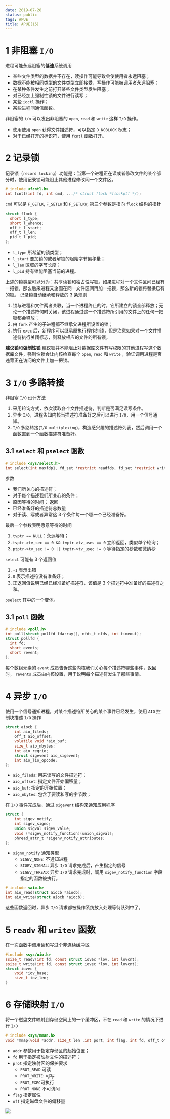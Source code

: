 ```yaml
---
date: 2019-07-28
status: public
tags: APUE
title: APUE(15）
---
```


# 1 非阻塞 `I/O`
进程可能永远阻塞的**低速**系统调用
- 某些文件类型的数据并不存在，读操作可能导致会使使用者永远阻塞；
- 数据不能被相同类型的文件类型立即接受，写操作可能被调用者永远阻塞；
- 在某种条件发生之前打开某些文件类型发生阻塞；
- 对已经加上强制性锁的文件进行读写；
- 某些 `ioctl` 操作；
- 某些进程间通信函数。

非阻塞的 `i/o` 可以发出非阻塞的 `open`, `read` 和 `write` 这样 `I/O` 操作。
- 使用使用 `open` 获得文件描述符，可以指定 `O_NOBLOCK` 标志；
- 对于已经打开的标识符，使用 `fcntl` 函数打开。

# 2 记录锁
记录锁（`record locking`）功能是：当第一个进程正在读或者修改文件的某个部分时，使用记录锁可能阻止其他进程修改同一个文件区。
```c
# include <fcntl.h>
int fcntl(int fd, int cmd, .../* struct flock *flockptf */);
```
`cmd` 可以是 `F_GETLK`, `F_SETLK` 和 `F_SETLKW`, 第三个参数是指向 `flock` 结构的指针
```c
struct flock {
  short l_type;
  short l_whence;
  off_t l_start;
  off_t l_len;
  pid_t l_pid;  
};
```
- `l_type` 所希望的锁类型；
- `l_start` 要加锁的或者解锁的起始字节偏移量；
- `l_len` 区域的字节长度；
- `l_pid` 持有锁能阻塞当前的进程。

上述的锁类型可以分为：共享读锁和独占性写锁。如果进程对一个文件区间已经有一把锁，那么后来进程又企图在同一文件区间再加一把锁，那么新的锁将替换已有的锁。
记录锁自动继承和释放的 3 条规则
1. 锁与进程和文件两者关联，当一个进程终止的时，它所建立的锁全部释放；无论一个描述符何时关闭，该进程通过这一个描述符所引用的文件上的任何一把锁都会释放；
2. 由 `fork` 产生的子进程都不继承父进程所设置的锁；
3. 执行 `exec` 后，新程序可以继承原执行程序的锁，但是注意如果对一个文件描述符执行关闭标志，则释放相应的文件的所有锁。

**建议锁**和**强制性锁**
建议锁并不能阻止对数据库文件有写权限的其他进程写这个数据库文件，强制性锁会让内核检查每个 `open`, `read` 和 `write` ，验证调用进程是否违背正在访问的文件上加一把锁。

# 3 `I/O` 多路转接
非阻塞 `I/O` 设计方法
1. 采用轮询方式，依次读取各个文件描述符，判断是否满足读写条件。
2. 异步 `I/O`，进程告知内核当描述符准备好之后可以进行 `I/O`，用一个信号通知。
3. `I/O` 多路转接(`I/O multiplexing`)，构造感兴趣的描述符列表，然后调用一个函数直到一个函数描述符准备好。

## 3.1 `select` 和  `pselect` 函数
```c
# include <sys/select.h>
int select(int maxfdp1, fd_set *restrict readfds, fd_set *restrict writefds, fd_set *restrict exceptfds, struct timeval *restrict tvptr);
```
参数
- 我们所关心的描述符；
- 对于每个描述我们所关心的条件；
- 原因等待的时间；
返回
- 已经准备好的描述符总数量
- 对于读、写或者异常这 3 个条件每一个哪一个已经准备好。

最后一个参数表明愿意等待的时间
1. `tvptr == NULL`：永远等待；
2. `tvptr->tv_sec == 0 && tvptr->tv_uses == 0` 立即返回，类似单个轮询；
3. `ptptr->tv_sec != 0 || tvptr->tv_usec != 0` 等待指定的秒数和微纳秒

`select` 可能有 3 个返回值
1. `-1` 表示出错
2. `0` 表示描述符没有准备好；
3. 正返回值说明已经已经准备好描述符，该值是 3 个描述符中准备好的描述符之和。

`pselect` 其中的一个变体。

## 3.1 `poll` 函数
```c
# include <poll.h>
int poll(struct pollfd fdarray[], nfds_t nfds, int timeout);
struct pollfd {
  int fd;
  short events;
  short revent;  
};
```
每个数组元素的 `event` 成员告诉这些内核我们关心每个描述符哪些事件，返回时， `revents` 成员由内核设置，用于说明每个描述符发生了那些事情。

# 4 异步 `I/O`
使用一个信号通知进程，对某个描述符所关心的某个事件已经发生，使用 `AIO` 控制块描述 `I/O` 操作
```c
struct aiocb {
    int aio_fileds;
    off_t aio_offset;
    volatile void *aio_buf;
    size_t aio_nbytes;
    int aio_reqrio;
    struct sigevent aio_sigevent;
    int aio_lio_opcode;
};
```
- `aio_fileds`: 用来读写的文件描述符；
- `aio_offset`: 指定文件开始偏移量；
- `aio_buf`: 指定的开始位置；
- `aio_nbytes`: 包含了要读和写的字节数；

在 `I/O` 事件完成后，通过 `sigevent` 结构来通知应用程序
```c
struct {
    int sigev_notify;
    int sigev_signo;
    union sigval sigev_value;
    void (*sigev_notify_function)(union_sigval);
    phread_attr_t *sigenv_notify_attributes;
};
```
- `signo_notify` 通知类型
    - `SIGEV_NONE`: 不通知进程
    - `SIGEV_SIGNAL`: 异步 `I/O` 请求完成后，产生指定的信号
    - `SIGEV_THREAD`: 异步 `I/O` 请求完成时，调用 `sigev_notify_function` 字段指定的函数被执行。

```c
# include <aio.h>
int aio_read(struct aiocb *aiocb);
int aio_write(struct aiocb *aiocb);
```
这些函数返回时，异步 `I/O` 请求都被操作系统放入处理等待队列中了。

# 5 `readv` 和 `writev` 函数
在一次函数中调用读和写过个非连续缓冲区
```c
#include <sys/uio.h>
ssize_t readv(int fd, const struct iovec *lov, int lovcnt);
ssize_t write(int fd, const struct iovec *lov, int lovcnt);
struct iovec {
    void *iov_base;
    size_t iov_len;
}
```

# 6 存储映射 `I/O`
将一个磁盘文件映射到存储空间上的一个缓冲区，不在 `read` 和 `write` 的情况下进行 `I/O`
```c
# include <sys/mman.h>
void *mmap(void *addr, size_t len ,int port, int flag, int fd, off_t off);
```
- `addr` 参数用于指定存储区的起始位置；
- `fd` 用于指定被映射文件的描述符；
- `prot` 指定映射区的保护要求
    - `PROT_READ` 可读
    - `PROT_WRITE`: 可写
    - `PROT_EXEC`可执行
    - `PROT_NONE` 不可访问
- `flag` 指定属性
- `off` 指定磁盘文件的偏移量


![](./_image/2019-07-28-17-31-09.jpg)

